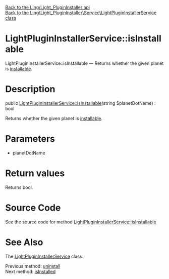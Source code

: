 [Back to the Ling/Light_PluginInstaller api](https://github.com/lingtalfi/Light_PluginInstaller/blob/master/doc/api/Ling/Light_PluginInstaller.md)<br>
[Back to the Ling\Light_PluginInstaller\Service\LightPluginInstallerService class](https://github.com/lingtalfi/Light_PluginInstaller/blob/master/doc/api/Ling/Light_PluginInstaller/Service/LightPluginInstallerService.md)


LightPluginInstallerService::isInstallable
================



LightPluginInstallerService::isInstallable — Returns whether the given planet is [installable](https://github.com/lingtalfi/TheBar/blob/master/discussions/import-install.md#summary).




Description
================


public [LightPluginInstallerService::isInstallable](https://github.com/lingtalfi/Light_PluginInstaller/blob/master/doc/api/Ling/Light_PluginInstaller/Service/LightPluginInstallerService/isInstallable.md)(string $planetDotName) : bool




Returns whether the given planet is [installable](https://github.com/lingtalfi/TheBar/blob/master/discussions/import-install.md#summary).




Parameters
================


- planetDotName

    


Return values
================

Returns bool.








Source Code
===========
See the source code for method [LightPluginInstallerService::isInstallable](https://github.com/lingtalfi/Light_PluginInstaller/blob/master/Service/LightPluginInstallerService.php#L286-L289)


See Also
================

The [LightPluginInstallerService](https://github.com/lingtalfi/Light_PluginInstaller/blob/master/doc/api/Ling/Light_PluginInstaller/Service/LightPluginInstallerService.md) class.

Previous method: [uninstall](https://github.com/lingtalfi/Light_PluginInstaller/blob/master/doc/api/Ling/Light_PluginInstaller/Service/LightPluginInstallerService/uninstall.md)<br>Next method: [isInstalled](https://github.com/lingtalfi/Light_PluginInstaller/blob/master/doc/api/Ling/Light_PluginInstaller/Service/LightPluginInstallerService/isInstalled.md)<br>

